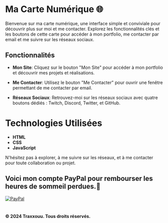 # Ma Carte Numérique 🌐

Bienvenue sur ma carte numérique, une interface simple et conviviale pour découvrir plus sur moi et me contacter. Explorez les fonctionnalités clés et les boutons de cette carte pour accéder à mon portfolio, me contacter par email et me suivre sur les réseaux sociaux.

## Fonctionnalités

- **Mon Site**: Cliquez sur le bouton "Mon Site" pour accéder à mon portfolio et découvrir mes projets et réalisations.

- **Me Contacter**: Utilisez le bouton "Me Contacter" pour ouvrir une fenêtre permettant de me contacter par email.

- **Réseaux Sociaux**: Retrouvez-moi sur les réseaux sociaux avec quatre boutons dédiés : Twitch, Discord, Twitter, et GitHub.

# Technologies Utilisées
 - **HTML**
 - **CSS**
 - **JavaScript**
   
N'hésitez pas à explorer, à me suivre sur les réseaux, et à me contacter pour toute collaboration ou projet.

##
## Voici mon compte PayPal pour rembourser les heures de sommeil perdues.👋
[![PayPal](https://img.shields.io/badge/PayPal-00457C?style=for-the-badge&logo=paypal&logoColor=white)](https://paypal.me/frtrax?country.x=FR&locale.x=fr_FR) 
#
**© 2024 Traxxouu. Tous droits réservés.**
